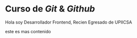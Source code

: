 # Curso de _Git_ & _Github_

Hola soy Desarrollador Frontend, Recien Egresado de UPIICSA

este es mas contenido

